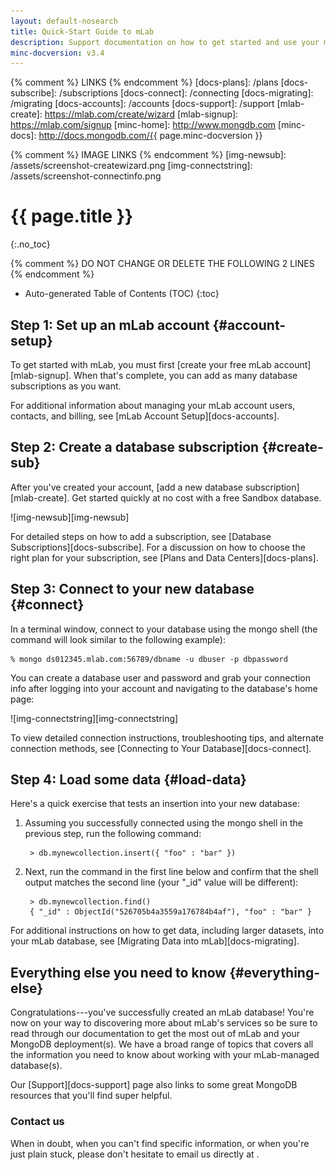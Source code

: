 ```yaml
---
layout: default-nosearch
title: Quick-Start Guide to mLab
description: Support documentation on how to get started and use your mLab hosted MongoDB database
minc-docversion: v3.4
---
```



{% comment %} LINKS {% endcomment %}
[docs-plans]:        /plans
[docs-subscribe]:    /subscriptions
[docs-connect]:      /connecting
[docs-migrating]:    /migrating
[docs-accounts]:     /accounts
[docs-support]:      /support
[mlab-create]:       https://mlab.com/create/wizard
[mlab-signup]:       https://mlab.com/signup
[minc-home]:         http://www.mongdb.com
[minc-docs]:         http://docs.mongodb.com/{{ page.minc-docversion }}

{% comment %} IMAGE LINKS {% endcomment %} 
[img-newsub]:        /assets/screenshot-createwizard.png
[img-connectstring]: /assets/screenshot-connectinfo.png


# {{ page.title }}
{:.no_toc} 

{% comment %} DO NOT CHANGE OR DELETE THE FOLLOWING 2 LINES {% endcomment %}
* Auto-generated Table of Contents (TOC)
{:toc}

## Step 1: Set up an mLab account {#account-setup}

To get started with mLab, you must first [create your free mLab account][mlab-signup]. When that's complete, you can add as many database subscriptions as you want.

For additional information about managing your mLab account users, contacts, and billing, see [mLab Account Setup][docs-accounts].


## Step 2: Create a database subscription {#create-sub}
After you've created your account, [add a new database subscription][mlab-create]. Get started quickly at no cost with a free Sandbox database.

![img-newsub][img-newsub]

For detailed steps on how to add a subscription, see [Database Subscriptions][docs-subscribe]. For a discussion on how to choose the right plan for your subscription, see [Plans and Data Centers][docs-plans].


## Step 3: Connect to your new database {#connect}

In a terminal window, connect to your database using the mongo shell (the command will look similar to the following example):

    % mongo ds012345.mlab.com:56789/dbname -u dbuser -p dbpassword

You can create a database user and password and grab your connection info after logging into your account and navigating to the database's home page:  

![img-connectstring][img-connectstring]

To view detailed connection instructions, troubleshooting tips, and alternate connection methods, see [Connecting to Your Database][docs-connect].

## Step 4: Load some data {#load-data}

Here's a quick exercise that tests an insertion into your new database: 

1. Assuming you successfully connected using the mongo shell in the previous step, run the following command:

        > db.mynewcollection.insert({ "foo" : "bar" })

1. Next, run the command in the first line below and confirm that the shell output matches the second line (your "\_id" value will be different):

        > db.mynewcollection.find()
        { "_id" : ObjectId("526705b4a3559a176784b4af"), "foo" : "bar" }

For additional instructions on how to get data, including larger datasets, into your mLab database, see [Migrating Data into mLab][docs-migrating].

## Everything else you need to know {#everything-else}

Congratulations---you've successfully created an mLab database! You're now on your way to discovering more about mLab's services so be sure to read through our documentation to get the most out of mLab and your MongoDB deployment(s). We have a broad range of topics that covers all the information you need to know about working with your mLab-managed database(s).

Our [Support][docs-support] page also links to some great MongoDB resources that you'll find super helpful.

<h3>Contact us</h3>
When in doubt, when you can't find specific information, or when you're just plain stuck, please don't hesitate to email us directly at <support@mlab.com>.








